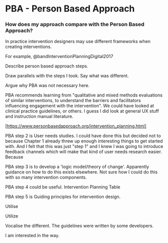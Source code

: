 # PBA - Person Based Approach

### How does my approach compare with the Person Based Approach?

In practice intervention designers may use different frameworks when creating interventions.

For example, @bandInterventionPlanningDigital2017

Describe person based approach steps.

Draw parallels with the steps I took. Say what was different.

Argue why PBA was not necessary here.

PBA recommends learning from "qualitative and mixed methods evaluations of similar interventions, to understand the barriers and facilitators influencing engagement with the intervention". We could have looked at clinical practice guidelines, or others. I guess I did look at general UX stuff and instruction manual literature.

[https://www.personbasedapproach.org/intervention_planning.html]

PBA step 2 is User needs studies. I could have done this but decided not to because Chapter 1 already threw up enough interesting things to get started with. And I felt that this was just "step 1" and I knew I was going to introduce feedback channels which will make that kind of user needs research easier. Because 

PBA step 3 is to develop a 'logic model/theory of change'. Apparently guidance on how to do this exists elsewhere. Not sure how I could do this with so many intervention components.

PBA step 4 could be useful. Intervention Planning Table

PBA step 5 is Guiding principles for intervention design.

Utilise 

Utilize

Vocalise the different. The guidelines were written by some developers. 

I am interested in the way.


